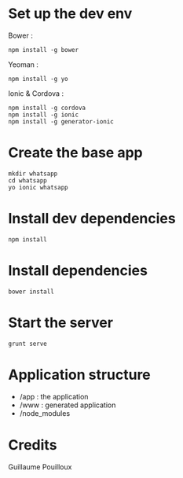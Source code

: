 # Set up the dev env

Bower :
```
npm install -g bower
```

Yeoman :
```
npm install -g yo
```

Ionic & Cordova :
```
npm install -g cordova
npm install -g ionic
npm install -g generator-ionic
```

# Create the base app

```
mkdir whatsapp
cd whatsapp
yo ionic whatsapp
```

# Install dev dependencies

```
npm install
```

# Install dependencies

```
bower install
```

# Start the server

```
grunt serve
```

# Application structure

- /app : the application
- /www : generated application
- /node_modules

# Credits

Guillaume Pouilloux
